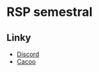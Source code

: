 
# RSP semestral

## Linky

- [Discord](https://discord.gg/4sZeEG5E)
- [Cacoo](https://cacoo.com/diagrams/OLQ9DeqrgT7nAVK8/B8D3E)

